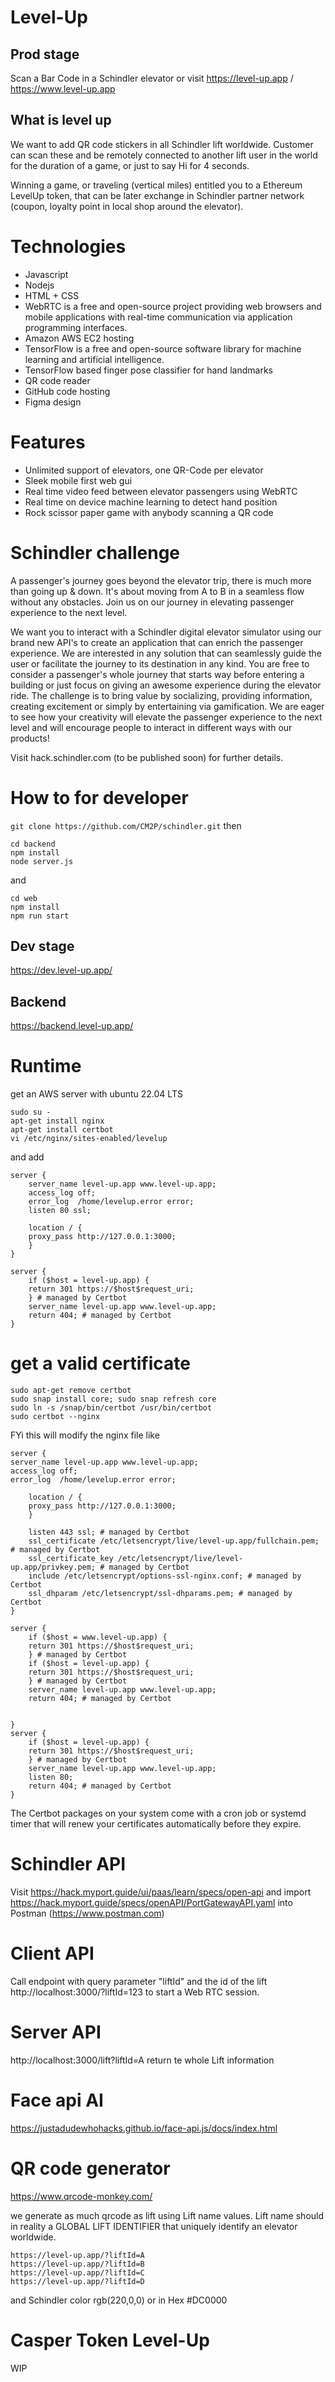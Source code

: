 # Level-Up

## Prod stage
Scan a Bar Code in a Schindler elevator or visit https://level-up.app / https://www.level-up.app

## What is level up

We want to add QR code stickers in all Schindler lift worldwide. Customer can scan these and be remotely
connected to another lift user in the world for the duration of a game, or just to say Hi for 4 seconds.

Winning a game, or traveling (vertical miles) entitled you to a Ethereum LevelUp token, that can be later exchange
in Schindler partner network (coupon, loyalty point in local shop around the elevator).

# Technologies
* Javascript
* Nodejs
* HTML + CSS
* WebRTC is a free and open-source project providing web browsers and mobile applications with real-time communication via application programming interfaces.
* Amazon AWS EC2 hosting
* TensorFlow is a free and open-source software library for machine learning and artificial intelligence.
* TensorFlow based finger pose classifier for hand landmarks
* QR code reader
* GitHub code hosting
* Figma design

# Features
* Unlimited support of elevators, one QR-Code per elevator
* Sleek mobile first web gui
* Real time video feed between elevator passengers using WebRTC
* Real time on device machine learning to detect hand position
* Rock scissor paper game with anybody scanning a QR code

# Schindler challenge

A passenger's journey goes beyond the elevator trip, there is much more than going up & down. It's about moving from A
to B in a seamless flow without any obstacles. Join us on our journey in elevating passenger experience to the next
level.

We want you to interact with a Schindler digital elevator simulator using our brand new API's to create an application
that can enrich the passenger experience. We are interested in any solution that can seamlessly guide the user or
facilitate the journey to its destination in any kind. You are free to consider a passenger's whole journey that starts
way before entering a building or just focus on giving an awesome experience during the elevator ride. The challenge is
to bring value by socializing, providing information, creating excitement or simply by entertaining via gamification. We
are eager to see how your creativity will elevate the passenger experience to the next level and will encourage people
to interact in different ways with our products!

Visit hack.schindler.com (to be published soon) for further details.

# How to for developer
`git clone https://github.com/CM2P/schindler.git`
then
```
cd backend
npm install
node server.js
```
and
```
cd web
npm install
npm run start
```

## Dev stage
https://dev.level-up.app/

## Backend
https://backend.level-up.app/

# Runtime
get an AWS server with ubuntu 22.04 LTS

```
sudo su -
apt-get install nginx
apt-get install certbot
vi /etc/nginx/sites-enabled/levelup
```
and add
```
server {
    server_name level-up.app www.level-up.app;
    access_log off;
    error_log  /home/levelup.error error;
    listen 80 ssl;

    location / {
    proxy_pass http://127.0.0.1:3000;
    }
}

server {
    if ($host = level-up.app) {
    return 301 https://$host$request_uri;
    } # managed by Certbot
    server_name level-up.app www.level-up.app;
    return 404; # managed by Certbot
}
```

# get a valid certificate
```
sudo apt-get remove certbot
sudo snap install core; sudo snap refresh core
sudo ln -s /snap/bin/certbot /usr/bin/certbot
sudo certbot --nginx
```
FYi this will modify the nginx file like

```
server {
server_name level-up.app www.level-up.app;
access_log off;
error_log  /home/levelup.error error;

    location / {
    proxy_pass http://127.0.0.1:3000;
    }

    listen 443 ssl; # managed by Certbot
    ssl_certificate /etc/letsencrypt/live/level-up.app/fullchain.pem; # managed by Certbot
    ssl_certificate_key /etc/letsencrypt/live/level-up.app/privkey.pem; # managed by Certbot
    include /etc/letsencrypt/options-ssl-nginx.conf; # managed by Certbot
    ssl_dhparam /etc/letsencrypt/ssl-dhparams.pem; # managed by Certbot
}

server {
    if ($host = www.level-up.app) {
    return 301 https://$host$request_uri;
    } # managed by Certbot
    if ($host = level-up.app) {
    return 301 https://$host$request_uri;
    } # managed by Certbot
    server_name level-up.app www.level-up.app;
    return 404; # managed by Certbot


}
server {
    if ($host = level-up.app) {
    return 301 https://$host$request_uri;
    } # managed by Certbot
    server_name level-up.app www.level-up.app;
    listen 80;
    return 404; # managed by Certbot
}
```

The Certbot packages on your system come with a cron job or systemd timer that will
renew your certificates automatically before they expire.

# Schindler API
Visit https://hack.myport.guide/ui/paas/learn/specs/open-api and
import https://hack.myport.guide/specs/openAPI/PortGatewayAPI.yaml into Postman (https://www.postman.com)

# Client API
Call endpoint with query parameter "liftId" and the id of the lift http://localhost:3000/?liftId=123 to start a Web RTC session.

# Server API
http://localhost:3000/lift?liftId=A  return te whole Lift information

# Face api AI
https://justadudewhohacks.github.io/face-api.js/docs/index.html

# QR code generator
https://www.qrcode-monkey.com/

we generate as much qrcode as lift using Lift name values. Lift name should in reality a
GLOBAL LIFT IDENTIFIER that uniquely identify an elevator worldwide.
```
https://level-up.app/?liftId=A
https://level-up.app/?liftId=B
https://level-up.app/?liftId=C
https://level-up.app/?liftId=D
```
and Schindler color rgb(220,0,0) or in Hex #DC0000

# Casper Token Level-Up

WIP


